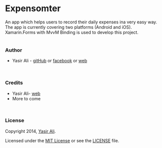 # Expensomter
An app which helps users to record their daily expenses ina very easy way. The app is currently covering two platforms (Android and iOS).
<br>
Xamarin.Forms with MvvM Binding is used to develop this project.
<br>
<br>
<h3><b>Author</b></h3>
<ul>
<li>
Yasir Ali - <a href="http://www.github.com/yasiralijaved">gitHub<a> or <a href="http://www.facebook.com/yasiralijaved">facebook</a> or <a href="http://www.yasiralijaved.com">web</a>
</li>
</ul>
<br>
<h3><b>Credits</b></h3>
<ul>
<li>Yasir Ali- <a href="http://www.yasiralijaved.com">web<a></li>
<li>More to come</li>
</ul>
<br>
<h3><b>License</b></h3>
Copyright 2014, <a href="http://www.yasiralijaved.com">Yasir Ali</a>.

Licensed under the <a href="http://opensource.org/licenses/MIT">MIT License</a> or see the <a href="https://github.com/yasiralijaved/xamarin-samples/blob/master/LICENSE">LICENSE</a> file.



